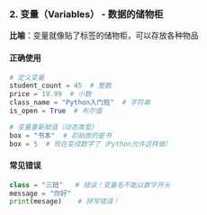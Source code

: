 ### 2. 变量（Variables） - 数据的储物柜

**比喻**：变量就像贴了标签的储物柜，可以存放各种物品

#### 正确使用

```python
# 定义变量
student_count = 45  # 整数
price = 19.99  # 小数
class_name = "Python入门班"  # 字符串
is_open = True  # 布尔值

# 变量重新赋值（动态类型）
box = "书本"  # 初始放的是书
box = 5  # 现在变成数字了（Python允许这样做）
```

#### 常见错误

```python
class = "三班"   # 错误！变量名不能以数字开头
message = "你好"
print(mesage)    # 拼写错误！
```
